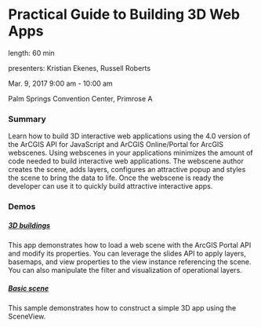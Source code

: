 # Practical Guide to Building 3D Web Apps

length: 60 min

presenters: Kristian Ekenes, Russell Roberts

Mar. 9, 2017 9:00 am - 10:00 am

Palm Springs Convention Center, Primrose A

### Summary

Learn how to build 3D interactive web applications using the 4.0 version of the ArCGIS API for JavaScript and ArCGIS Online/Portal for ArcGIS webscenes. Using webscenes in your applications minimizes the amount of code needed to build interactive web applications. The webscene author creates the scene, adds layers, configures an attractive popup and styles the scene to bring the data to life. Once the webscene is ready the developer can use it to quickly build attractive interactive apps.


### Demos

##### [3D buildings](https://ekenes.github.io/conferences/ds-2017/3d-apps-guide/demos/3d-buildings/)

This app demonstrates how to load a web scene with the ArcGIS Portal API and modify its properties. You can leverage the slides API to apply layers, basemaps, and view properties to the view instance referencing the scene. You can also manipulate the filter and visualization of operational layers.

##### [Basic scene](https://ekenes.github.io/conferences/ds-2017/3d-apps-guide/demos/basics/)

This sample demonstrates how to construct a simple 3D app using the SceneView.